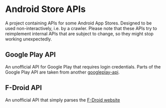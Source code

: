 # Android Store APIs
A project containing APIs for some Android App Stores. Designed to be used non-interactively, i.e. by a crawler.
Please note that these APIs try to reimplement internal APIs that are subject to change, so they might stop working unexpectedly.

## Google Play API

An unofficial API for Google Play that requires login credentials.
Parts of the Google Play API are taken from another [googleplay-api](https://github.com/NoMore201/googleplay-api).

## F-Droid API

An unofficial API that simply parses the [F-Droid website](https://f-droid.org)
